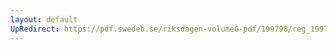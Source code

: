 ```yaml
---
layout: default
UpRedirect: https://pdf.swedeb.se/riksdagen-volumeG-pdf/199798/reg_199798/reg_199798_0250.pdf
---
```


